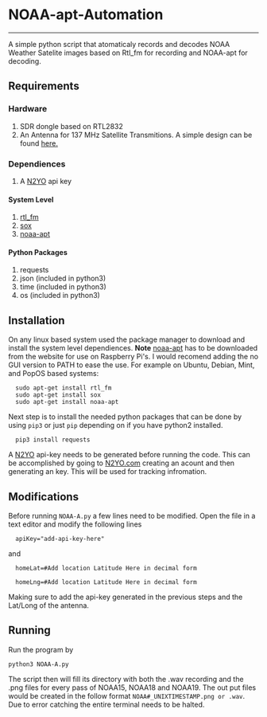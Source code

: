 # NOAA-apt-Automation
---
A simple python script that atomaticaly records and decodes NOAA Weather Satelite images based on Rtl_fm for recording and NOAA-apt for decoding. 

## Requirements
### Hardware
1. SDR dongle based on RTL2832
2. An Antenna for 137 MHz Satellite Transmitions. A simple design can be found [here.](https://lna4all.blogspot.com/2017/02/diy-137-mhz-wx-sat-v-dipole-antenna.html)
### Dependiences 
1. A [N2YO](n2yo.com) api key
#### System Level
1. [rtl_fm](https://manpages.ubuntu.com/manpages/trusty/man1/rtl_fm.1.html)
2. [sox](https://manpages.ubuntu.com/manpages/bionic/man1/sox.1.html) 
3. [noaa-apt](https://noaa-apt.mbernardi.com.ar/)
#### Python Packages
1. requests 
2. json (included in python3)
3. time (included in python3)
4. os (included in python3)

## Installation 
On any linux based system used the package manager to download and install the system level dependiences. **Note** [noaa-apt](https://noaa-apt.mbernardi.com.ar/) has to be downloaded from the website for use on Raspberry Pi's. I would recomend adding the no GUI version to PATH to ease the use.
For example on Ubuntu, Debian, Mint, and PopOS based systems:
```
  sudo apt-get install rtl_fm
  sudo apt-get install sox
  sudo apt-get install noaa-apt
  ```
Next step is to install the needed python packages that can be done by using `pip3` or just `pip` depending on if you have python2 installed. 
```
  pip3 install requests
```
A [N2YO](n2yo.com) api-key needs to be generated before running the code. This can be accomplished by going to [N2YO.com](n2yo.com) creating an acount and then generating an key. This will be used for tracking infromation. 

## Modifications
Before running `NOAA-A.py` a few lines need to be modified. Open the file in a text editor and modify the following lines
```
  apiKey="add-api-key-here"
```
  and 
```
  homeLat=#Add location Latitude Here in decimal form

  homeLng=#Add location Latitude Here in decimal form
```
Making sure to add the api-key generated in the previous steps and the Lat/Long of the antenna. 

## Running
Run the program by 
``` 
python3 NOAA-A.py
```
The script then will fill its directory with both the .wav recording and the .png files for every pass of NOAA15, NOAA18 and NOAA19. The out put files would be created in the follow format `NOAA#_UNIXTIMESTAMP.png or .wav`. Due to error catching the entire terminal needs to be halted. 



